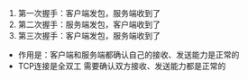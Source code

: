 
1. 第一次握手：客户端发包，服务端收到了
2. 第二次握手：服务端发包，客户端收到了
3. 第三次握手：客户端发包，服务端收到了
- 作用是：客户端和服务端都确认自己的接收、发送能力是正常的
- TCP连接是全双工 需要确认双方接收、发送能力都是正常的
      